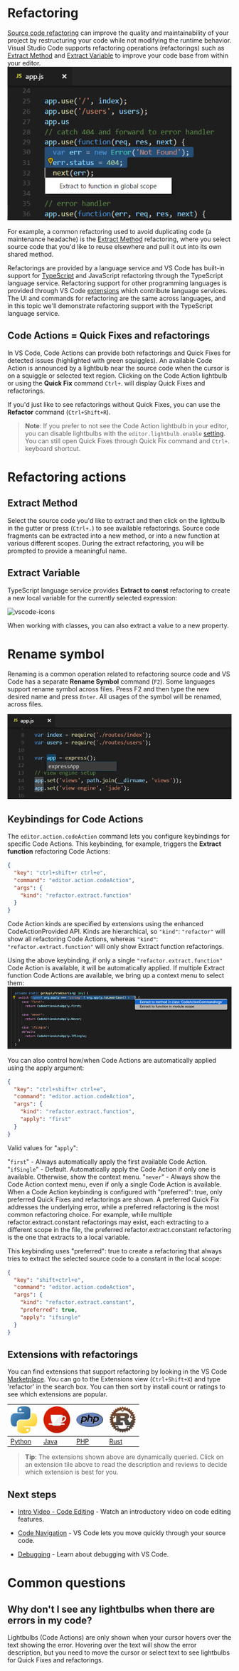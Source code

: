 
# Refactoring

[Source code refactoring](https://en.wikipedia.org/wiki/Code_refactoring) can improve the quality and maintainability of your project by restructuring your code while not modifying the runtime behavior. Visual Studio Code supports refactoring operations (refactorings) such as [Extract Method](https://refactoring.com/catalog/extractFunction.html) and [Extract Variable](https://refactoring.com/catalog/extractVariable.html) to improve your code base from within your editor.
<img src="./Images/Refactor/refactoring-hero.png" alt="vscode-icons" width="" />

For example, a common refactoring used to avoid duplicating code (a maintenance headache) is the [Extract Method](https://refactoring.com/catalog/extractFunction.html) refactoring, where you select source code that you'd like to reuse elsewhere and pull it out into its own shared method.

Refactorings are provided by a language service and VS Code has built-in support for [TypeScript](https://www.typescriptlang.org/) and JavaScript refactoring through the TypeScript language service. Refactoring support for other programming languages is provided through VS Code [extensions](https://code.visualstudio.com/docs/editor/extension-gallery) which contribute language services. The UI and commands for refactoring are the same across languages, and in this topic we'll demonstrate refactoring support with the TypeScript language service.

## Code Actions = Quick Fixes and refactorings

In VS Code, Code Actions can provide both refactorings and Quick Fixes for detected issues (highlighted with green squiggles). An available Code Action is announced by a lightbulb near the source code when the cursor is on a squiggle or selected text region. Clicking on the Code Action lightbulb or using the **Quick Fix** command `Ctrl+`. will display Quick Fixes and refactorings.

If you'd just like to see refactorings without Quick Fixes, you can use the **Refactor** command (`Ctrl+Shift+R`).

> **Note**: If you prefer to not see the Code Action lightbulb in your editor, you can disable lightbulbs with the `editor.lightbulb.enable` [setting](https://code.visualstudio.com/docs/getstarted/settings). You can still open Quick Fixes through Quick Fix command and `Ctrl+`. keyboard shortcut.

# Refactoring actions

## Extract Method

Select the source code you'd like to extract and then click on the lightbulb in the gutter or press (`Ctrl+.`) to see available refactorings. Source code fragments can be extracted into a new method, or into a new function at various different scopes. During the extract refactoring, you will be prompted to provide a meaningful name.

## Extract Variable

TypeScript language service provides **Extract to const** refactoring to create a new local variable for the currently selected expression:

<img src="./Images/Refactor/ts-extract-local.gif" alt="vscode-icons" width="" />

When working with classes, you can also extract a value to a new property.

# Rename symbol

Renaming is a common operation related to refactoring source code and VS Code has a separate **Rename Symbol** command (`F2`). Some languages support rename symbol across files. Press F2 and then type the new desired name and press `Enter`. All usages of the symbol will be renamed, across files.

<img src="./Images/Refactor/rename.png" alt="vscode-icons" width="" />

## Keybindings for Code Actions

The `editor.action.codeAction` command lets you configure keybindings for specific Code Actions. This keybinding, for example, triggers the **Extract function** refactoring Code Actions:

```json
{
  "key": "ctrl+shift+r ctrl+e",
  "command": "editor.action.codeAction",
  "args": {
    "kind": "refactor.extract.function"
  }
}
```

Code Action kinds are specified by extensions using the enhanced CodeActionProvided API. Kinds are hierarchical, so `"kind"`: `"refactor"` will show all refactoring Code Actions, whereas `"kind"`: `"refactor.extract.function"` will only show Extract function refactorings.

Using the above keybinding, if only a single `"refactor.extract.function"` Code Action is available, it will be automatically applied. If multiple Extract function Code Actions are available, we bring up a context menu to select them:
<img src="./Images/Refactor/code-action-context-menu.png" alt="vscode-icons" width="" />

You can also control how/when Code Actions are automatically applied using the apply argument:

```json
{
  "key": "ctrl+shift+r ctrl+e",
  "command": "editor.action.codeAction",
  "args": {
    "kind": "refactor.extract.function",
    "apply": "first"
  }
}
```

Valid values for "`apply`":

"`first`" - Always automatically apply the first available Code Action.
"`ifSingle`" - Default. Automatically apply the Code Action if only one is available. Otherwise, show the context menu.
"`never`" - Always show the Code Action context menu, even if only a single Code Action is available.
When a Code Action keybinding is configured with "preferred": true, only preferred Quick Fixes and refactorings are shown. A preferred Quick Fix addresses the underlying error, while a preferred refactoring is the most common refactoring choice. For example, while multiple refactor.extract.constant refactorings may exist, each extracting to a different scope in the file, the preferred refactor.extract.constant refactoring is the one that extracts to a local variable.

This keybinding uses "preferred": true to create a refactoring that always tries to extract the selected source code to a constant in the local scope:

```json
{
  "key": "shift+ctrl+e",
  "command": "editor.action.codeAction",
  "args": {
    "kind": "refactor.extract.constant",
    "preferred": true,
    "apply": "ifsingle"
  }
}
```

## Extensions with refactorings

You can find extensions that support refactoring by looking in the VS Code [Marketplace](https://marketplace.visualstudio.com/vscode). You can go to the Extensions view (`Ctrl+Shift+X`) and type 'refactor' in the search box. You can then sort by install count or ratings to see which extensions are popular.

| [<img src="./Images/Refactor/python.png" alt="vscode-icons" width="60"/>](https://marketplace.visualstudio.com/items?itemName=ms-python.python) | [<img src="./Images/Refactor/java.png" alt="vscode-icons" width="60" />](https://marketplace.visualstudio.com/items?itemName=redhat.java) | [<img src="./Images/Refactor/php.png" alt="vscode-icons" width="60"/>](https://marketplace.visualstudio.com/items?itemName=felixfbecker.php-intellisense) | [<img src="./Images/Refactor/rust.png" alt="vscode-icons" width="60" />](https://marketplace.visualstudio.com/items?itemName=rust-lang.rust) |
| ----------------------------------------------------------------------------------------------------------------------------------------------- | ----------------------------------------------------------------------------------------------------------------------------------------- | --------------------------------------------------------------------------------------------------------------------------------------------------------- | -------------------------------------------------------------------------------------------------------------------------------------------- |
| [Python](https://marketplace.visualstudio.com/items?itemName=ms-python.python)                                                                  | [Java](https://marketplace.visualstudio.com/items?itemName=redhat.java)                                                                   | [PHP](https://marketplace.visualstudio.com/items?itemName=felixfbecker.php-intellisense)                                                                  | [Rust](https://marketplace.visualstudio.com/items?itemName=rust-lang.rust)                                                                   |

> **Tip**: The extensions shown above are dynamically queried. Click on an extension tile above to read the description and reviews to decide which extension is best for you.

## Next steps

- [Intro Video - Code Editing](https://code.visualstudio.com/docs/introvideos/codeediting) - Watch an introductory video on code editing features.

- [Code Navigation](https://code.visualstudio.com/docs/editor/editingevolved) - VS Code lets you move quickly through your source code.

- [Debugging](https://code.visualstudio.com/docs/editor/debugging) - Learn about debugging with VS Code.

# Common questions

## Why don't I see any lightbulbs when there are errors in my code?

Lightbulbs (Code Actions) are only shown when your cursor hovers over the text showing the error. Hovering over the text will show the error description, but you need to move the cursor or select text to see lightbulbs for Quick Fixes and refactorings.
